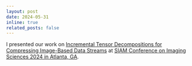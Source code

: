 ```yaml
---
layout: post
date: 2024-05-31
inline: true
related_posts: false
---
```


I presented our work on [Incremental Tensor Decompositions for Compressing Image-Based Data Streams](https://meetings.siam.org/sess/dsp_talk.cfm?p=135597) at [SIAM Conference on Imaging Sciences 2024 in Atlanta, GA](https://siam.org/conferences/cm/conference/is24).

